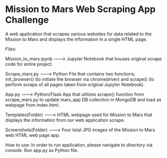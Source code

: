 # Mission to Mars Web Scraping App Challenge
A web application that scrapes various websites for data related to the Mission to Mars and displays the information in a single HTML page.

Files:

Mission_to_mars.ipynb ---> Jupyter Notebook that houses original scrape code for entire project.

Scrape_mars.py ---> Python File that contains two functions; init_browser() (to initiate the browser via chromedriver) and scrape() (to perform scrape of all pages taken from original Jupyter Notebook).

App.py ---> Python/Flask App that utilizes scrape() function from scrape_mars.py to update mars_app DB collection in MongoDB and load as webpage from index.html.

Templates(Folder) ---> HTML webpage used for Mission to Mars that displays the information from our web application scrape.

Screenshots(Folder) ---> Four total JPG images of the Mission to Mars web HTML web page app.

How to use:
In order to run application, please navigate to directory via console. Run app.py as Python file.
